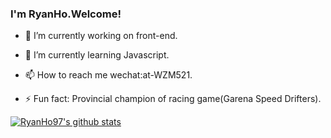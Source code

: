 ### I'm RyanHo.Welcome!


- 🔭 I’m currently working on front-end.
- 🌱 I’m currently learning Javascript.
- 📫 How to reach me wechat:at-WZM521.

- ⚡ Fun fact: Provincial champion of racing game(Garena Speed Drifters).

[![RyanHo97's github stats](https://github-readme-stats.vercel.app/api?username=RyanHo97&bg_color=30,134695,904e95&title_color=fff&text_color=fff)](https://github.com/anuraghazra/github-readme-stats)
